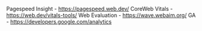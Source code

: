 
Pagespeed Insight - https://pagespeed.web.dev/
CoreWeb Vitals - https://web.dev/vitals-tools/
Web Evaluation - https://wave.webaim.org/
GA - https://developers.google.com/analytics



